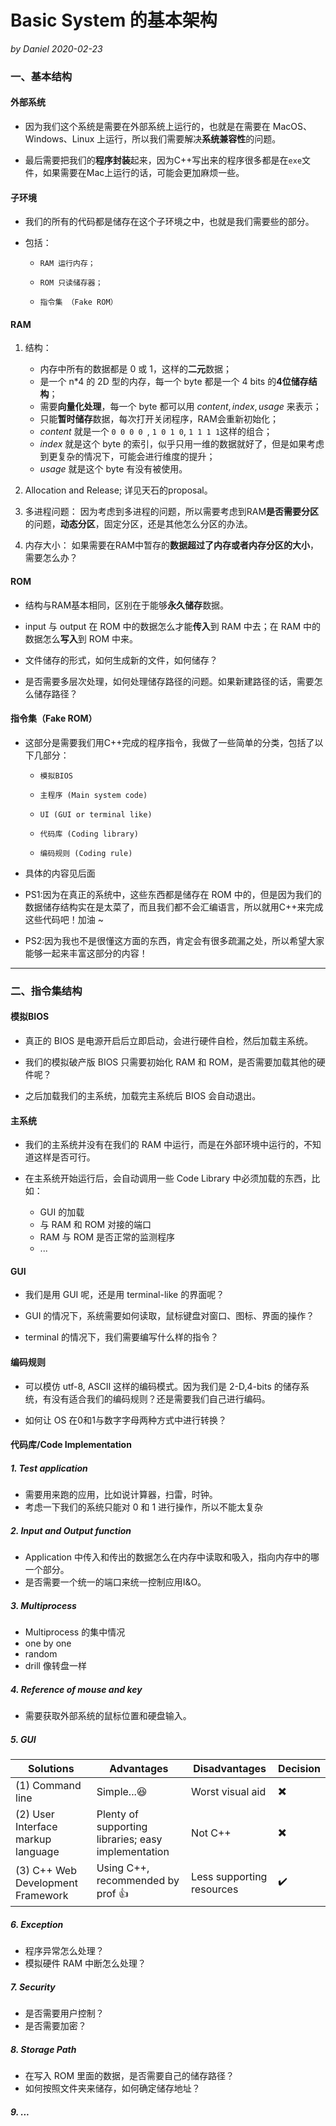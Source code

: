 # Basic System 的基本架构
*by Daniel 2020-02-23*




### 一、基本结构
#### 外部系统
* 因为我们这个系统是需要在外部系统上运行的，也就是在需要在 MacOS、Windows、Linux 上运行，所以我们需要解决**系统兼容性**的问题。

* 最后需要把我们的**程序封装**起来，因为C++写出来的程序很多都是在`exe`文件，如果需要在Mac上运行的话，可能会更加麻烦一些。

#### 子环境
*  我们的所有的代码都是储存在这个子环境之中，也就是我们需要些的部分。

*  包括：
    *     RAM 运行内存；
    *     ROM 只读储存器；
    *     指令集 （Fake ROM）

#### RAM
1. 结构：
    * 内存中所有的数据都是 0 或 1，这样的**二元**数据；
    * 是一个 n*4 的 2D 型的内存，每一个 byte 都是一个 4 bits 的**4位储存结构**；
    * 需要**向量化处理**，每一个 byte 都可以用 ${content, index, usage}$ 来表示；
    * 只能**暂时储存**数据，每次打开关闭程序，RAM会重新初始化；
    * $content$ 就是一个 `0 0 0 0 `, `1 0 1 0`, `1 1 1 1`这样的组合；
    * $index$ 就是这个 byte 的索引，似乎只用一维的数据就好了，但是如果考虑到更复杂的情况下，可能会进行维度的提升；
    * $usage$ 就是这个 byte 有没有被使用。

2. Allocation and Release;
    详见天石的proposal。

3. 多进程问题：
    因为考虑到多进程的问题，所以需要考虑到RAM**是否需要分区**的问题，**动态分区**，固定分区，还是其他怎么分区的办法。

4. 内存大小：
    如果需要在RAM中暂存的**数据超过了内存或者内存分区的大小**，需要怎么办？

#### ROM
* 结构与RAM基本相同，区别在于能够**永久储存**数据。

* input 与 output 在 ROM 中的数据怎么才能**传入**到 RAM 中去；在 RAM 中的数据怎么**写入**到 ROM 中来。

* 文件储存的形式，如何生成新的文件，如何储存？

* 是否需要多层次处理，如何处理储存路径的问题。如果新建路径的话，需要怎么储存路径？

#### 指令集（Fake ROM）
* 这部分是需要我们用C++完成的程序指令，我做了一些简单的分类，包括了以下几部分：
    *     模拟BIOS
    *     主程序 (Main system code)
    *     UI (GUI or terminal like)
    *     代码库 (Coding library)
    *     编码规则 (Coding rule)

* 具体的内容见后面

* PS1:因为在真正的系统中，这些东西都是储存在 ROM 中的，但是因为我们的数据储存结构实在是太菜了，而且我们都不会汇编语言，所以就用C++来完成这些代码吧！加油 ~

* PS2:因为我也不是很懂这方面的东西，肯定会有很多疏漏之处，所以希望大家能够一起来丰富这部分的内容！





-------




### 二、指令集结构

#### 模拟BIOS
* 真正的 BIOS 是电源开启后立即启动，会进行硬件自检，然后加载主系统。

* 我们的模拟破产版 BIOS 只需要初始化 RAM 和 ROM，是否需要加载其他的硬件呢？

* 之后加载我们的主系统，加载完主系统后 BIOS 会自动退出。

#### 主系统
* 我们的主系统并没有在我们的 RAM 中运行，而是在外部环境中运行的，不知道这样是否可行。

* 在主系统开始运行后，会自动调用一些 Code Library 中必须加载的东西，比如：
    * GUI 的加载
    * 与 RAM 和 ROM 对接的端口
    * RAM 与 ROM 是否正常的监测程序
    * ...

#### GUI
* 我们是用 GUI 呢，还是用 terminal-like 的界面呢？

* GUI 的情况下，系统需要如何读取，鼠标键盘对窗口、图标、界面的操作？

* terminal 的情况下，我们需要编写什么样的指令？

#### 编码规则
* 可以模仿 utf-8, ASCII 这样的编码模式。因为我们是 2-D,4-bits 的储存系统，有没有适合我们的编码规则？还是需要我们自己进行编码。

* 如何让 OS 在0和1与数字字母两种方式中进行转换？

#### 代码库/Code Implementation
##### 1. Test application
* 需要用来跑的应用，比如说计算器，扫雷，时钟。
* 考虑一下我们的系统只能对 0 和 1 进行操作，所以不能太复杂

##### 2. Input and Output function
* Application 中传入和传出的数据怎么在内存中读取和吸入，指向内存中的哪一个部分。
* 是否需要一个统一的端口来统一控制应用I&O。

##### 3. Multiprocess
* Multiprocess 的集中情况
* one by one
* random
* drill 像转盘一样

##### 4. Reference of mouse and key
* 需要获取外部系统的鼠标位置和硬盘输入。

##### 5. GUI
Solutions    | Advantages | Disadvantages | Decision
------------ | ---------- | ------------- | --------
(1) Command line | Simple...:laughing:  | Worst visual aid | :heavy_multiplication_x:
(2) User Interface markup language | Plenty of supporting libraries; easy implementation | Not C++ | :heavy_multiplication_x:
(3) C++ Web Development Framework  | Using C++, recommended by prof :+1: | Less supporting resources | :heavy_check_mark:



##### 6. Exception
* 程序异常怎么处理？
* 模拟硬件 RAM 中断怎么处理？

##### 7. Security
* 是否需要用户控制？
* 是否需要加密？

##### 8. Storage Path
* 在写入 ROM 里面的数据，是否需要自己的储存路径？
* 如何按照文件夹来储存，如何确定储存地址？

##### 9. ...

#####
